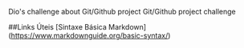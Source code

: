 Dio's challenge about Git/Github project
Git/Github project challenge

##Links Úteis
[Sintaxe Básica Markdown] (https://www.markdownguide.org/basic-syntax/)
